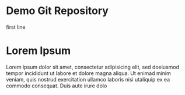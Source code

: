 # Demo Git Repository
first line

# Lorem Ipsum
Lorem ipsum dolor sit amet, consectetur adipisicing elit, sed doeiusmod tempor incididunt ut labore et dolore magna aliqua. Ut enimad minim veniam, quis nostrud exercitation ullamco laboris nisi utaliquip ex ea commodo consequat. Duis aute irure dolo
